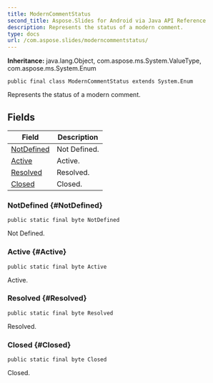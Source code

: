 ```yaml
---
title: ModernCommentStatus
second_title: Aspose.Slides for Android via Java API Reference
description: Represents the status of a modern comment.
type: docs
url: /com.aspose.slides/moderncommentstatus/
---
```

**Inheritance:**
java.lang.Object, com.aspose.ms.System.ValueType, com.aspose.ms.System.Enum
```
public final class ModernCommentStatus extends System.Enum
```

Represents the status of a modern comment.
## Fields

| Field | Description |
| --- | --- |
| [NotDefined](#NotDefined) | Not Defined. |
| [Active](#Active) | Active. |
| [Resolved](#Resolved) | Resolved. |
| [Closed](#Closed) | Closed. |
### NotDefined {#NotDefined}
```
public static final byte NotDefined
```


Not Defined.

### Active {#Active}
```
public static final byte Active
```


Active.

### Resolved {#Resolved}
```
public static final byte Resolved
```


Resolved.

### Closed {#Closed}
```
public static final byte Closed
```


Closed.

